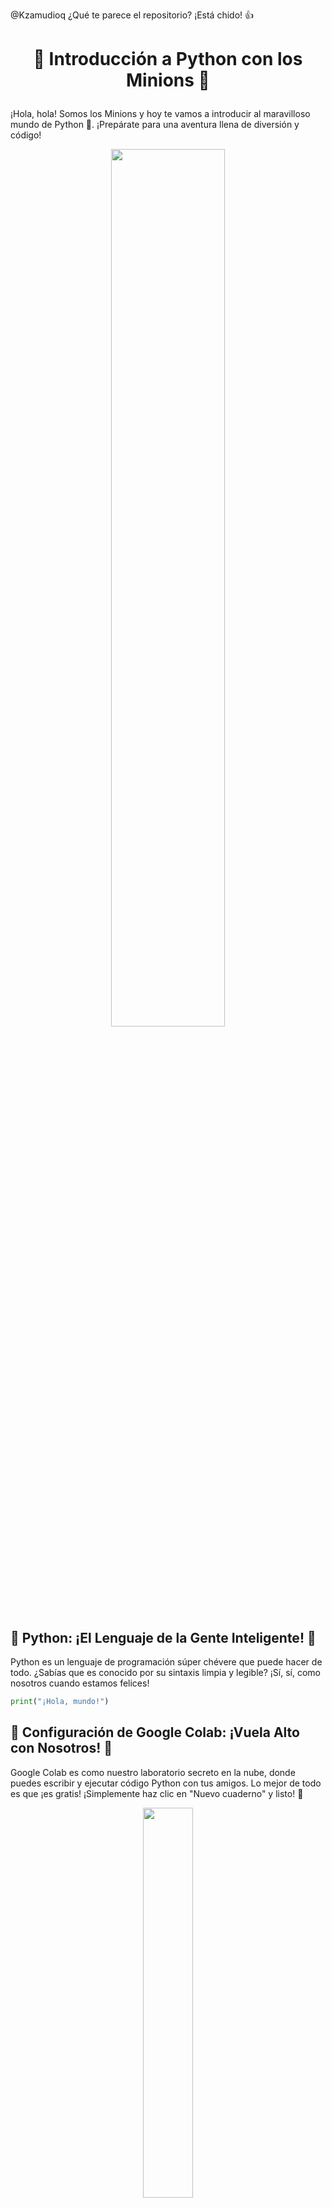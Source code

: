 @Kzamudioq ¿Qué te parece el repositorio? ¡Está chido! :+1:

<h1 align="center">
  <p align="center">🍌 Introducción a Python con los Minions 🐒</p>
</h1>

¡Hola, hola! Somos los Minions y hoy te vamos a introducir al maravilloso mundo de Python 🎉. ¡Prepárate para una aventura llena de diversión y código!

<p align="center" width="100%">
    <img width="60%" src="https://github.com/Kzamudioq/IA/assets/138271936/072c1b1f-f663-4e15-8817-8af36b61b48c"> 
</p>


## 🌟 Python: ¡El Lenguaje de la Gente Inteligente! 🌟

Python es un lenguaje de programación súper chévere que puede hacer de todo. ¿Sabías que es conocido por su sintaxis limpia y legible? ¡Sí, sí, como nosotros cuando estamos felices!

```python
print("¡Hola, mundo!")
```

## 🚀 Configuración de Google Colab: ¡Vuela Alto con Nosotros! 🚀

Google Colab es como nuestro laboratorio secreto en la nube, donde puedes escribir y ejecutar código Python con tus amigos. Lo mejor de todo es que ¡es gratis! ¡Simplemente haz clic en "Nuevo cuaderno" y listo! 📒

<p align="center" width="100%">
    <img width="40%" src="https://github.com/Kzamudioq/IA/assets/138271936/21dfcd84-26e7-45f8-8ef8-9bac1ae5de61"> 
</p>


## 🐍 Sintaxis Básica de Python: Aprende con los Minions 🍌

¡Vamos a aprender sobre variables y tipos de datos! Observa cómo hacemos cálculos con nuestras bananas 🍌.

```python
x = 10
y = 3.14
nombre = "Juan"
lista = [1, 2, 3]
diccionario = {"clave": "valor"}

suma = x + y
resta = x - y
multiplicacion = x * y
division = x / y

print(suma, resta, multiplicacion, division)
```

## 🎯 Estructuras de Control: ¡Síguenos el Ritmo! 🎶

Aquí te enseñaremos cómo tomar decisiones y hacer cosas muchas veces. ¡Es como seguir el baile de la banana!

```python
if x > 5:
    print("x es mayor que 5")
elif x == 5:
    print("x es igual a 5")
else:
    print("x es menor que 5")

for i in range(5):
    print(i)

while x > 0:
    print(x)
    x -= 1
```

## 🤖 Funciones: ¡Minionizando el Código! 🛠️

¡Aprende a dividir tu código en pequeñas partes para que sea más fácil de entender! ¡Es como armar un robot con piezas de LEGO!

```python
def suma(a, b):
    return a + b

resultado = suma(3, 5)
print(resultado)
```

<p align="center" width="100%">
    <img width="60%" src="https://github.com/Kzamudioq/IA/assets/138271936/99c19243-289e-416e-b7f4-98b75f5dbd1a"> 
</p>

## 📚 Listas y Bucles: Explorando con los Minions 🌍
Descubre cómo trabajar con listas y repetir tareas una y otra vez. ¡Es como explorar nuevas tierras en busca de la banana perfecta!

```python
numeros = [1, 2, 3, 4, 5]

for numero in numeros:
    print(numero)

suma_numeros = sum(numeros)
print("La suma de los números es:", suma_numeros)
```

## 🗃️ Diccionarios: ¡El Tesoro de los Minions! 🏝️
Aprende a guardar tus tesoros en diccionarios y acceder a ellos cuando los necesites. ¡Es como encontrar un montón de bananas escondidas en una isla!

```python
persona = {"nombre": "Juan", "edad": 30, "ciudad": "México"}

print(persona["nombre"])
print(persona["edad"])
print(persona["ciudad"])
```
## 🎨 Ejemplos Prácticos: ¡Diviértete con los Minions! 🎉
¡Vamos a jugar con algunos ejemplos prácticos! Calcula el promedio de tus bananas o cuenta cuántas veces aparece la palabra "banana" en un libro de Minion.


```python
Copy code
numeros = [10, 20, 30, 40, 50]
promedio = sum(numeros) / len(numeros)
print("El promedio de la lista es:", promedio)

texto = "Este es un ejemplo de texto. Este texto tiene palabras repetidas."
palabras = texto.split()
frecuencia = {}
for palabra in palabras:
    if palabra in frecuencia:
        frecuencia[palabra] += 1
    else:
        frecuencia[palabra] = 1
print("Frecuencia de palabras:", frecuencia)
```

<p align="center" width="100%">
    <img width="60%" src="https://github.com/Kzamudioq/IA/assets/138271936/464cbad3-09b1-419e-881c-b978b207f0e7"> 
</p>


## 📦 Librerías Populares: ¡Explora con los Minions! 🌐
¡Descubre el mundo de NumPy y Pandas, las herramientas perfectas para hacer magia con tus datos! ¡Es como tener un montón de nuevas bananas para jugar!

```python
Copy code
# Instalación de NumPy
!pip install numpy
```

# Instalación de Pandas
!pip install pandas


## 📚 Recursos Adicionales: ¡Sigue Aprendiendo con los Minions! 📚

¡Aquí tienes algunos recursos adicionales para seguir aprendiendo sobre Python! ¡Es como tener un mapa del tesoro para encontrar más bananas!

- Documentación oficial de Python: [¡Haz clic aquí!](https://docs.python.org/es/3/)
- Tutoriales en línea: ¡Plataformas como Coursera, Udemy y YouTube tienen muchos cursos para que sigas aprendiendo!
- Libros recomendados: "Python Crash Course" de Eric Matthes, "Automate the Boring Stuff with Python" de Al Sweigart, ¡y muchos más!

<p align="center" width="100%">
    <img width="60%" src="https://github.com/Kzamudioq/IA/assets/138271936/4f7d618a-f851-4abd-8b44-1cd9a57800d5"> 
</p>

¡Esperamos que hayas disfrutado de esta aventura con los Minions y que te hayas divertido mucho aprendiendo Python! 🎉🍌 ¡Hasta la próxima! 👋



